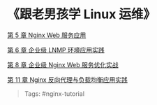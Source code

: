 # 《跟老男孩学 Linux 运维》

[第 5 章 Nginx Web 服务应用](/books/linux/oldboy-linux/ch05.md)

[第 6 章 企业级 LNMP 环境应用实践](/books/linux/oldboy-linux/ch06.md)

[第 8 章 企业级 Nginx Web 服务优化实战](/books/linux/oldboy-linux/ch08.md)

[第 11 章 Nginx 反向代理与负载均衡应用实践](/books/linux/oldboy-linux/ch11.md)

> Tags: #nginx-tutorial
